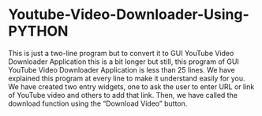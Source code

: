 # Youtube-Video-Downloader-Using-PYTHON
This is just a two-line program but to convert it to GUI YouTube Video Downloader Application this is a bit longer but still, this program of GUI YouTube Video Downloader Application is less than 25 lines. We have explained this program at every line to make it understand easily for you.  We have created two entry widgets, one to ask the user to enter URL or link of YouTube video and others to add that link.  Then, we have called the download function using the “Download Video” button.
